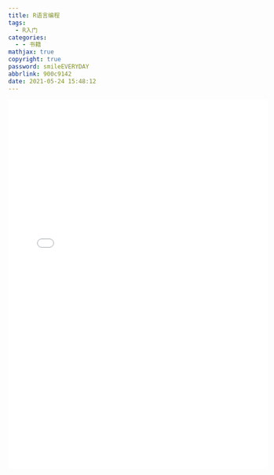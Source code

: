 ```yaml
---
title: R语言编程
tags:
  - R入门
categories:
  - - 书籍
mathjax: true
copyright: true
password: smileEVERYDAY
abbrlink: 900c9142
date: 2021-05-24 15:48:12
---
```


<!--more-->

<embed src="/file/R语言编程.pdf" width="105%" height="750" type="application/pdf">
